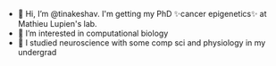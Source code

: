 - 👋 Hi, I’m @tinakeshav. I'm getting my PhD ✨cancer epigenetics✨ at Mathieu Lupien's lab. 
- 👀 I’m interested in computational biology
- 🌱 I studied neuroscience with some comp sci and physiology in my undergrad


